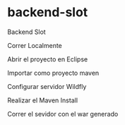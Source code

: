# backend-slot
Backend Slot

Correr Localmente

Abrir el proyecto en Eclipse 

Importar como proyecto maven 

Configurar servidor Wildfly

Realizar el Maven Install

Correr el sevidor con el war generado
